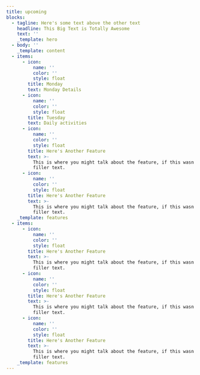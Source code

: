 ```yaml
---
title: upcoming
blocks:
  - tagline: Here's some text above the other text
    headline: This Big Text is Totally Awesome
    text: ''
    _template: hero
  - body: ''
    _template: content
  - items:
      - icon:
          name: ''
          color: ''
          style: float
        title: Monday
        text: Monday Details
      - icon:
          name: ''
          color: ''
          style: float
        title: Tuesday
        text: Daily activities
      - icon:
          name: ''
          color: ''
          style: float
        title: Here's Another Feature
        text: >-
          This is where you might talk about the feature, if this wasn't just
          filler text.
      - icon:
          name: ''
          color: ''
          style: float
        title: Here's Another Feature
        text: >-
          This is where you might talk about the feature, if this wasn't just
          filler text.
    _template: features
  - items:
      - icon:
          name: ''
          color: ''
          style: float
        title: Here's Another Feature
        text: >-
          This is where you might talk about the feature, if this wasn't just
          filler text.
      - icon:
          name: ''
          color: ''
          style: float
        title: Here's Another Feature
        text: >-
          This is where you might talk about the feature, if this wasn't just
          filler text.
      - icon:
          name: ''
          color: ''
          style: float
        title: Here's Another Feature
        text: >-
          This is where you might talk about the feature, if this wasn't just
          filler text.
    _template: features
---
```


